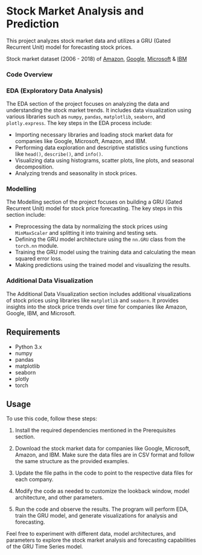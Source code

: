 # Stock Market Analysis and Prediction

This project analyzes stock market data and utilizes a GRU (Gated Recurrent Unit) model for forecasting stock prices.

Stock market dataset (2006 - 2018) of [Amazon](https://www.amazon.com), [Google](https://www.google.com), [Microsoft](https://www.microsoft.com) & [IBM](https://www.ibm.com)

### Code Overview

### EDA (Exploratory Data Analysis)

The EDA section of the project focuses on analyzing the data and understanding the stock market trends. It includes data visualization using various libraries such as `numpy`, `pandas`, `matplotlib`, `seaborn`, and `plotly.express`. The key steps in the EDA process include:

- Importing necessary libraries and loading stock market data for companies like Google, Microsoft, Amazon, and IBM.
- Performing data exploration and descriptive statistics using functions like `head()`, `describe()`, and `info()`.
- Visualizing data using histograms, scatter plots, line plots, and seasonal decomposition.
- Analyzing trends and seasonality in stock prices.

### Modelling

The Modelling section of the project focuses on building a GRU (Gated Recurrent Unit) model for stock price forecasting. The key steps in this section include:

- Preprocessing the data by normalizing the stock prices using `MinMaxScaler` and splitting it into training and testing sets.
- Defining the GRU model architecture using the `nn.GRU` class from the `torch.nn` module.
- Training the GRU model using the training data and calculating the mean squared error loss.
- Making predictions using the trained model and visualizing the results.

### Additional Data Visualization

The Additional Data Visualization section includes additional visualizations of stock prices using libraries like `matplotlib` and `seaborn`. It provides insights into the stock price trends over time for companies like Amazon, Google, IBM, and Microsoft.

## Requirements

- Python 3.x
- numpy
- pandas
- matplotlib
- seaborn
- plotly
- torch

## Usage

To use this code, follow these steps:

1. Install the required dependencies mentioned in the Prerequisites section.

2. Download the stock market data for companies like Google, Microsoft, Amazon, and IBM. Make sure the data files are in CSV format and follow the same structure as the provided examples.

3. Update the file paths in the code to point to the respective data files for each company.

4. Modify the code as needed to customize the lookback window, model architecture, and other parameters.

5. Run the code and observe the results. The program will perform EDA, train the GRU model, and generate visualizations for analysis and forecasting.

Feel free to experiment with different data, model architectures, and parameters to explore the stock market analysis and forecasting capabilities of the GRU Time Series model.
